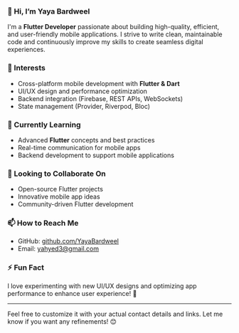 ### 👋 Hi, I’m Yaya Bardweel  

I'm a **Flutter Developer** passionate about building high-quality, efficient, and user-friendly mobile applications. I strive to write clean, maintainable code and continuously improve my skills to create seamless digital experiences.  

### 👀 Interests  
- Cross-platform mobile development with **Flutter & Dart**  
- UI/UX design and performance optimization  
- Backend integration (Firebase, REST APIs, WebSockets)  
- State management (Provider, Riverpod, Bloc)  

### 🌱 Currently Learning  
- Advanced **Flutter** concepts and best practices  
- Real-time communication for mobile apps  
- Backend development to support mobile applications  

### 💞️ Looking to Collaborate On  
- Open-source Flutter projects  
- Innovative mobile app ideas  
- Community-driven Flutter development  

### 📫 How to Reach Me  
- GitHub: [github.com/YayaBardweel](https://github.com/YayaBardweel)   
- Email: [yahyed3@gmail.com](#)  

### ⚡ Fun Fact  
I love experimenting with new UI/UX designs and optimizing app performance to enhance user experience! 🚀  

---

Feel free to customize it with your actual contact details and links. Let me know if you want any refinements! 😊  
